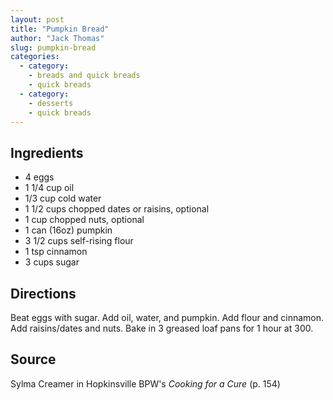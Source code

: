 ```yaml
---
layout: post
title: "Pumpkin Bread"
author: "Jack Thomas"
slug: pumpkin-bread
categories:
  - category:
    - breads and quick breads
    - quick breads
  - category:
    - desserts
    - quick breads
---
```


## Ingredients

- 4 eggs
- 1 1/4 cup oil
- 1/3 cup cold water
- 1 1/2 cups chopped dates or raisins, optional
- 1 cup chopped nuts, optional
- 1 can (16oz) pumpkin
- 3 1/2 cups self-rising flour
- 1 tsp cinnamon
- 3 cups sugar

## Directions

Beat eggs with sugar. Add oil, water, and pumpkin. Add flour and cinnamon. Add raisins/dates and nuts. Bake in 3 greased loaf pans for 1 hour at 300.

## Source

Sylma Creamer in Hopkinsville BPW's *Cooking for a Cure* (p. 154)
